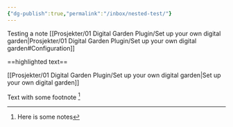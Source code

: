 ```yaml
---
{"dg-publish":true,"permalink":"/inbox/nested-test/"}
---
```

Testing a note
[[Prosjekter/01 Digital Garden Plugin/Set up your own digital garden|Prosjekter/01 Digital Garden Plugin/Set up your own digital garden#Configuration]]

==highlighted text==

[[Prosjekter/01 Digital Garden Plugin/Set up your own digital garden|Set up your own digital garden]]



Text with some footnote [^1]

[^1]: Here is some notes
